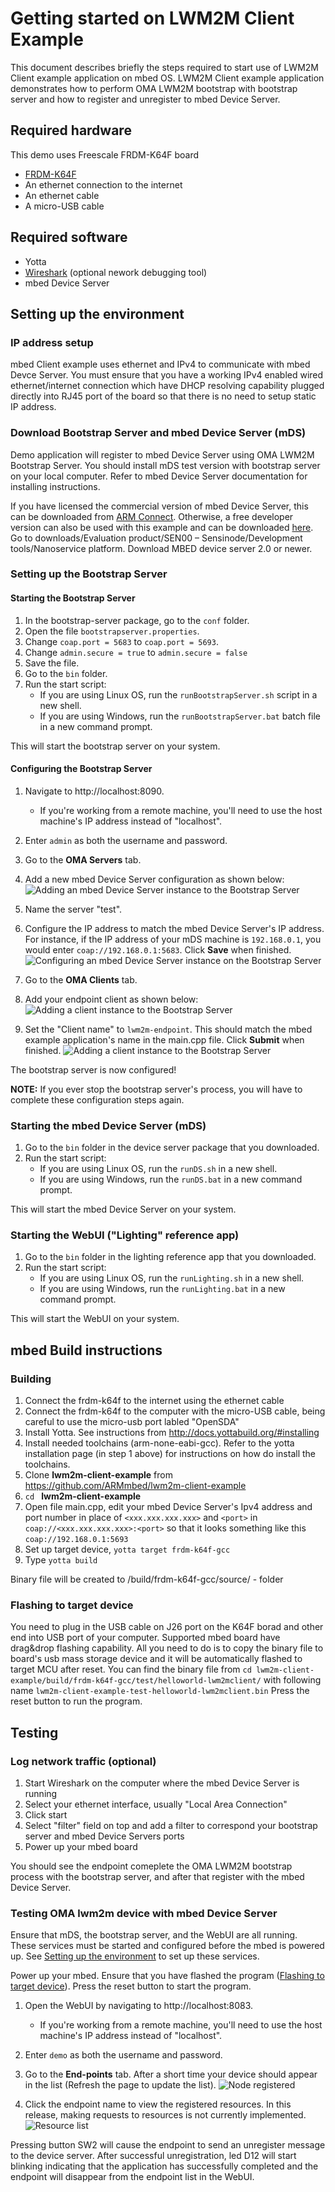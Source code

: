 # Getting started on LWM2M Client Example

This document describes briefly the steps required to start use of LWM2M Client example application on mbed OS. LWM2M Client example application demonstrates how to perform OMA LWM2M bootstrap with bootstrap server and how to register and unregister to mbed Device Server.

## Required hardware

This demo uses Freescale FRDM-K64F board
- [FRDM-K64F](http://developer.mbed.org/platforms/frdm-k64f/)
- An ethernet connection to the internet
- An ethernet cable
- A micro-USB cable

## Required software

* Yotta
* [Wireshark](https://www.wireshark.org/) (optional nework debugging tool)
* mbed Device Server

## Setting up the environment

### IP address setup

mbed Client example uses ethernet and IPv4 to communicate with mbed Devce Server.
You must ensure that you have a working IPv4 enabled wired ethernet/internet connection which have DHCP resolving capability plugged directly into RJ45 port of the board so that there is no need to setup static IP address.

### Download Bootstrap Server and mbed Device Server (mDS)

Demo application will register to mbed Device Server using OMA LWM2M Bootstrap Server. You should install mDS test version with bootstrap server on your local computer. Refer to mbed Device Server documentation for installing instructions.

If you have licensed the commercial version of mbed Device Server, this can be downloaded from [ARM Connect](http://connect.arm.com/).
Otherwise, a free developer version can also be used with this example and can be downloaded [here](https://silver.arm.com/browse/SEN00).
Go to downloads/Evaluation product/SEN00 – Sensinode/Development tools/Nanoservice platform. Download MBED device server 2.0 or newer.

### Setting up the Bootstrap Server

#### Starting the Bootstrap Server

1. In the bootstrap-server package, go to the `conf` folder.
2. Open the file `bootstrapserver.properties`.
3. Change `coap.port = 5683` to `coap.port = 5693`.
4. Change `admin.secure = true` to `admin.secure = false`
5. Save the file.
6. Go to the `bin` folder.
7. Run the start script:
    - If you are using Linux OS, run the `runBootstrapServer.sh` script in a new shell.
    - If you are using Windows, run the `runBootstrapServer.bat` batch file in a new command prompt.

This will start the bootstrap server on your system.

#### Configuring the Bootstrap Server

1. Navigate to http://localhost:8090.
    - If you're working from a remote machine, you'll need to use the host machine's IP address instead of "localhost".
2. Enter `admin` as both the username and password.
3. Go to the **OMA Servers** tab.
4. Add a new mbed Device Server configuration as shown below:
![Adding an mbed Device Server instance to the Bootstrap Server](/img/addmbedDeviceServer.png)

5. Name the server "test".
6. Configure the IP address to match the mbed Device Server's IP address. For instance, if the IP address of your mDS machine is `192.168.0.1`, you would enter `coap://192.168.0.1:5683`. Click **Save** when finished.
![Configuring an mbed Device Server instance on the Bootstrap Server](/img/addmbedDeviceServerDialog.png)

7. Go to the **OMA Clients** tab.
8. Add your endpoint client as shown below:
![Adding a client instance to the Bootstrap Server](/img/addClient.png)

9. Set the "Client name" to `lwm2m-endpoint`. This should match the mbed example application's name in the main.cpp file. Click **Submit** when finished.
![Adding a client instance to the Bootstrap Server](/img/addClientDialog.png)

The bootstrap server is now configured!

**NOTE:** If you ever stop the bootstrap server's process, you will have to complete these configuration steps again.

### Starting the mbed Device Server (mDS)

1. Go to the `bin` folder in the device server package that you downloaded.
2. Run the start script:
    - If you are using Linux OS, run the `runDS.sh` in a new shell.
    - If you are using Windows, run the `runDS.bat` in a new command prompt.

This will start the mbed Device Server on your system.

### Starting the WebUI ("Lighting" reference app)
1. Go to the `bin` folder in the lighting reference app that you downloaded.
2. Run the start script:
    - If you are using Linux OS, run the `runLighting.sh` in a new shell.
    - If you are using Windows, run the `runLighting.bat` in a new command prompt.

This will start the WebUI on your system.

## mbed Build instructions

### Building
1. Connect the frdm-k64f to the internet using the ethernet cable
2. Connect the frdm-k64f to the computer with the micro-USB cable, being careful to use the micro-usb port labled "OpenSDA"
3. Install Yotta. See instructions from http://docs.yottabuild.org/#installing
4. Install needed toolchains (arm-none-eabi-gcc). Refer to the yotta installation page (in step 1 above) for instructions on how do install the toolchains.
5. Clone **lwm2m-client-example** from https://github.com/ARMmbed/lwm2m-client-example
6. `cd ` **lwm2m-client-example**
7. Open file main.cpp, edit your mbed Device Server's Ipv4 address and port number in place of  `<xxx.xxx.xxx.xxx>` and `<port>` in `coap://<xxx.xxx.xxx.xxx>:<port>` so that it looks something like this `coap://192.168.0.1:5693`
8. Set up target device, `yotta target frdm-k64f-gcc`
9. Type `yotta build`

Binary file will be created to /build/frdm-k64f-gcc/source/ - folder

### Flashing to target device

You need to plug in the USB cable on J26 port on the K64F borad and other end into  USB port of your computer.
Supported mbed board have drag&drop flashing capability. All you need to do is to copy the binary file to
board's usb mass storage device and it will be automatically flashed to target MCU after reset.
You can find the binary file from `cd lwm2m-client-example/build/frdm-k64f-gcc/test/helloworld-lwm2mclient/` with following name `lwm2m-client-example-test-helloworld-lwm2mclient.bin`
Press the reset button to run the program.

## Testing

### Log network traffic (optional)

1. Start Wireshark on the computer where the mbed Device Server is running
2. Select your ethernet interface, usually "Local Area Connection"
3. Click start
4. Select "filter" field on top and add a filter to correspond your bootstrap server and mbed Device Servers ports
5. Power up your mbed board

You should see the endpoint comeplete the OMA LWM2M bootstrap process with the bootstrap server, and after that register with the mbed Device Server.

### Testing OMA lwm2m device with mbed Device Server

Ensure that mDS, the bootstrap server, and the WebUI are all running. These services must be started and configured before the mbed is powered up. See [Setting up the environment](#Setting-up-the-environment) to set up these services.

Power up your mbed. Ensure that you have flashed the program ([Flashing to target device](#Flashing-to-target-device)). Press the reset button to start the program.

1. Open the WebUI by navigating to http://localhost:8083.
    - If you're working from a remote machine, you'll need to use the host machine's IP address instead of "localhost".
2. Enter `demo` as both the username and password.
3. Go to the **End-points** tab. After a short time your device should appear in the list (Refresh the page to update the list).
![Node registered](/img/registered.jpg)

4. Click the endpoint name to view the registered resources. In this release, making requests to resources is not currently implemented.
![Resource list](/img/endpoint_resources.jpg)

Pressing button SW2 will cause the endpoint to send an unregister message to the device server. After successful unregistration, led D12 will start blinking indicating that the application has successfully completed and the endpoint will disappear from the endpoint list in the WebUI.
